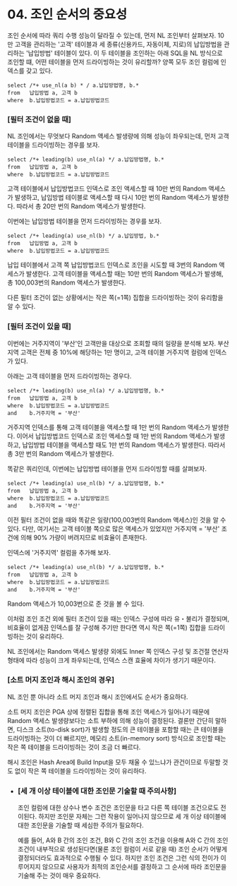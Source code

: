 # 04. 조인 순서의 중요성

조인 순서에 따라 쿼리 수행 성능이 달라질 수 있는데, 먼저 NL 조인부터 살펴보자. 10만 고객을 관리하는 '고객' 테이블과 세 종류(신용카드, 자동이체, 지로)의 납입방법을 관리하는 '납입방법' 테이블이 있다.
이 두 테이블을 조인하는 아래 SQL을 NL 방식으로 조인할 떄, 어떤 테이블을 먼저 드라이빙하는 것이 유리할까? 양쪽 모두 조인 컬럼에 인덱스를 갖고 있다.
```
select /*+ use_nl(a b) * / a.납입방법명, b.*
from   납입방법 a, 고객 b
where  b.납입방법코드 = a.납입방법코드
```

### [필터 조건이 없을 때]
NL 조인에서는 무엇보다 Random 액세스 발생량에 의해 성능이 좌우되는데, 먼저 고객 테이블을 드라이빙하는 경우를 보자.
```
select /*+ leading(b) use_nl(a) */ a.납입방법명, b.*
from   납입방법 a, 고객 b
where  b.납입방법코드 = a.납입방법코드
```
고객 테이블에서 납입방법코드 인덱스로 조인 액세스할 때 10만 번의 Random 액세스가 발생하고, 납입방법 테이블로 액세스할 때 다시 10만 번의 Random 액세스가 발생한다.
따라서 총 20만 번의 Random 액세스가 발생한다.

이번에는 납입방법 테이블을 먼저 드라이빙하는 경우를 보자.
```
select /*+ leading(a) use_nl(b) */ a.납입방법, b.*
from   납입방법 a, 고객 b
where  b.납입방법코드 = a.납입방법코드
```
납입 테이블에서 고객 쪽 납입방법코드 인덱스로 조인을 시도할 때 3번의 Random 액세스가 발생한다. 고객 테이블을 액세스할 때는 10만 번의 Random 액세스가 발생해, 총 100,003번의 Random 액세스가 발생한다.

다른 필터 조건이 없는 상황에서는 작은 쪽(=1쪽) 집합을 드라이빙하는 것이 유리함을 알 수 있다.

### [필터 조건이 있을 때]
이번에는 거주지역이 '부산'인 고객만을 대상으로 조회할 때의 일량을 분석해 보자. 부산지역 고객은 전체 중 10%에 해당하는 1만 명이고, 고객 테이블 거주지역 컬럼에 인덱스가 있다.

아래는 고객 테이블을 먼저 드라이빙하는 경우다.
```
select /*+ leading(b) use_nl(a) */ a.납입방법명, b.*
from   납입방법 a, 고객 b
where  b.납입방법코드 = a.납입방법코드
and    b.거주지역 = '부산'
```
거주지역 인덱스를 통해 고객 테이블을 액세스할 때 1만 번의 Random 액세스가 발생한다.
이어서 납입방법코드 인덱스로 조인 액세스할 때 1만 번의 Random 액세스가 발생하고, 납입방법 테이블을 액세스할 때도 1만 번의 Random 액세스가 발생한다. 따라서 총 3만 번의 Random 액세스가 발생한다.

똑같은 쿼리인데, 이번에는 납입방법 테이블을 먼저 드라이빙할 때를 살펴보자.
```
select /*+ leading(a) use_nl(b) */ a.납입방법명, b.*
from   납입방법 a, 고객 b
where  b.납입방법코드 = a.납입방법코드
and    b.거주지역 = '부산'
```
이전 필터 조건이 없을 때와 똑같은 일량(100,003번의 Random 액세스)인 것을 알 수 있다.
다만, 여기서는 고객 테이블 쪽으로 많은 액세스가 있었지만 거주지역 = '부산' 조건에 의해 90% 가량이 버려지므로 비효율이 존재한다.

인덱스에 '거주지역' 컬럼을 추가해 보자.
```
select /*+ leading(a) use_nl(b) */ a.납입방법명, b.*
from   납입방법 a, 고객 b
where  b.납입방법코드 = a.납입방법코드
and    b.거주지역 = '부산'
```
Random 액세스가 10,003번으로 준 것을 볼 수 있다.

이처럼 조인 조건 외에 필터 조건이 있을 때는 인덱스 구성에 따라 유・불리가 결정되며, 비효율이 없게끔 인덱스를 잘 구성해 주기만 한다면 역시 작은 쪽(=1쪽) 집합을 드라이빙하는 것이 유리하다.

NL 조인에서는 Random 액세스 발생량 외에도 Inner 쪽 인덱스 구성 및 조건절 연산자 형태에 따라 성능이 크게 좌우되는데, 인덱스 스캔 효율에 차이가 생기기 때문이다.

### [소트 머지 조인과 해시 조인의 경우]
NL 조인 뿐 아니라 소트 머지 조인과 해시 조인에서도 순서가 중요하다.

소트 머지 조인은 PGA 상에 정렬된 집합을 통해 조인 액세스가 일어나기 때문에 Random 액세스 발생량보다는 소트 부하에 의해 성능이 결정된다.
결론만 간단히 말하면, 디스크 소트(to-disk sort)가 발생할 정도의 큰 테이블을 포함할 때는 큰 테이블을 드라이빙하는 것이 더 빠르지만, 메모리 소트(in-memory sort) 방식으로 조인할 때는 작은 쪽 테이블을
드라이빙하는 것이 조금 더 빠르다.

해시 조인은 Hash Area에 Build Input을 모두 채울 수 있느냐가 관건이므로 두말할 것도 없이 작은 쪽 테이블을 드라이빙하는 것이 유리하다.

- ### [세 개 이상 테이블에 대한 조인문 기술할 때 주의사항]

  조인 컬럼에 대한 상수나 변수 조건은 조인문을 타고 다른 쪽 테이블 조건으로도 전이된다. 하지만 조인문 자체는 그런 작용이 일어나지 않으므로 세 개 이상 테이블에 대한 조인문을 기술할 때 세심한 주의가 필요하다.

  예를 들어, A와 B 간의 조인 조건, B와 C 간의 조인 조건을 이용해 A와 C 간의 조인 조건이 내부적으로 생성된다면(물론 조인 컬럼이 서로 같을 때) 조인 순서가 어떻게 결정되더라도 효과적으로 수행될 수 있다.
  하지만 조인 조건은 그런 식의 전이가 이루어지지 않으므로 사용자가 최적의 조인순서를 결정하고 그 순서에 따라 조인문을 기술해 주는 것이 매우 중요하다.